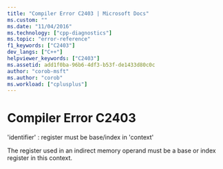 ```yaml
---
title: "Compiler Error C2403 | Microsoft Docs"
ms.custom: ""
ms.date: "11/04/2016"
ms.technology: ["cpp-diagnostics"]
ms.topic: "error-reference"
f1_keywords: ["C2403"]
dev_langs: ["C++"]
helpviewer_keywords: ["C2403"]
ms.assetid: add1f0ba-96b6-4df3-b53f-de1433d80c0c
author: "corob-msft"
ms.author: "corob"
ms.workload: ["cplusplus"]
---
```

# Compiler Error C2403
'identifier' : register must be base/index in 'context'  
  
 The register used in an indirect memory operand must be a base or index register in this context.